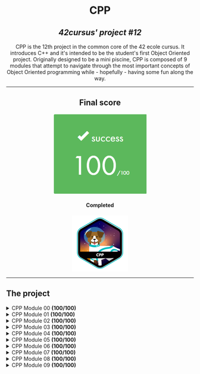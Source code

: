 <h1 align=center>
	<b>CPP</b>
</h1>

<h2 align=center>
	 <i>42cursus' project #12</i>
</h2>

<p align=center>
CPP is the 12th project in the common core of the 42 ecole cursus. It introduces C++ and it's intended to be the student's first Object Oriented project.
Originally designed to be a mini piscine, CPP is composed of 9 modules that attempt to navigate through the most important concepts of Object Oriented programming while - hopefully - having some fun along the way.
</p>

---

<div align=center>
<h2>
	Final score
</h2>

<img src="https://github.com/caroldaniel/caroldaniel-utils/blob/7dca4fee4635e8f4172fc37bc126493db5d1dcd3/cpp_grade.PNG" alt="cado-car's 42Project Score"/>
<h4>Completed</h4>
<img src="https://github.com/caroldaniel/caroldaniel-utils/blob/7dca4fee4635e8f4172fc37bc126493db5d1dcd3/cppe.png" alt="cado-car's 42Project Badge"/>
</div>

---

<h2>
The project
</h2>

<details>
	<summary>CPP Module 00 <b>(100/100)</b></summary>
	<img src="https://github.com/caroldaniel/caroldaniel-utils/blob/7dca4fee4635e8f4172fc37bc126493db5d1dcd3/cpp_grade.PNG" alt="cado-car's 42Project Score"/>
	<p>The first Module of CPP works like every loving, carefull father when he first teaches his child how to swim: by promptly throwing them into the pool, no lifevest in sight. Pray there are no sharks in sight!</p>
	<p>Check the documentation page on this repo's wiki on <a href="https://github.com/caroldaniel/42sp-cursus-cpp/wiki/What-you-must-know-to-start-CPP">What you need to know to start CPP</a> </p>	
</details>

<details>
	<summary>CPP Module 01 <b>(100/100)</b></summary>
	<img src="https://github.com/caroldaniel/caroldaniel-utils/blob/7dca4fee4635e8f4172fc37bc126493db5d1dcd3/cpp_grade.PNG" alt="cado-car's 42Project Score"/>
	<p>The second module talks extensively about pointers, references and everything else you've already learned in C but seemed to have completely erased from your memory.</p>
	<p>Check the documentation page on this repo's wiki on <a href="https://github.com/caroldaniel/42sp-cursus-cpp/wiki/Memory-Allocation">Memory Allocation in C++</a> </p>	
</details>

<details>
	<summary>CPP Module 02 <b>(100/100)</b></summary>
	<img src="https://github.com/caroldaniel/caroldaniel-utils/blob/7dca4fee4635e8f4172fc37bc126493db5d1dcd3/cpp_grade.PNG" alt="cado-car's 42Project Score"/>
	<p>The third module is the begining of understanding what C++ is, and getting ourselves closer to the syntax, and lexical and analytical perks of it.</p>
	<p>Check the documentation page on this repo's wiki on <a href="https://github.com/caroldaniel/42sp-cursus-cpp/wiki/The-Orthodox-Canonical-Form">The Orthodox Canonical Form</a> </p>	
</details>

<details>
	<summary>CPP Module 03 <b>(100/100)</b></summary>
	<img src="https://github.com/caroldaniel/caroldaniel-utils/blob/7dca4fee4635e8f4172fc37bc126493db5d1dcd3/cpp_grade.PNG" alt="cado-car's 42Project Score"/>
	<p>The fourth module is all about inheritance and all of its challenges and perks.</p>
	<p>Check the documentation page on this repo's wiki on <a href="https://github.com/caroldaniel/42sp-cursus-cpp/wiki/Inheritance-in-CPP">Inheritance in C++</a> </p>
</details>

<details>
	<summary>CPP Module 04 <b>(100/100)</b></summary>
	<img src="https://github.com/caroldaniel/caroldaniel-utils/blob/7dca4fee4635e8f4172fc37bc126493db5d1dcd3/cpp_grade.PNG" alt="cado-car's 42Project Score"/>
	<p>The fifth module takes a deeper dive into polymorphism, abstract classes and interfaces</p>
	<p>Check the documentation page on this repo's wiki on <a href="https://github.com/caroldaniel/42sp-cursus-cpp/wiki/Polymorphism-in-CPP">Polymorphism in C++</a> </p>
</details>

<details>
	<summary>CPP Module 05 <b>(100/100)</b></summary>
	<img src="https://github.com/caroldaniel/caroldaniel-utils/blob/7dca4fee4635e8f4172fc37bc126493db5d1dcd3/cpp_grade.PNG" alt="cado-car's 42Project Score"/>
	<p>We're now officially closer to the end than at the beggining of our CPP journey. Now, we're diving deeper into error handling, exceptions and subclasses</p>
	<p>Check the documentation page on this repo's wiki on <a href="https://github.com/caroldaniel/42sp-cursus-cpp/wiki/Exceptions-in-CPP">Exceptions in C++</a> </p>
</details>

<details>
	<summary>CPP Module 06 <b>(100/100)</b></summary>
	<img src="https://github.com/caroldaniel/caroldaniel-utils/blob/7dca4fee4635e8f4172fc37bc126493db5d1dcd3/cpp_grade.PNG" alt="cado-car's 42Project Score"/>
	<p>Now things start to get a little bit tense. The lists might be getting shorter, but do not be fooled!</p>
	<p>We're gonna be focusing on type casting, and a whole lot of thinking in a not-so-new low-level mentality. Keep going though, 'cause you're almost there. </p>
	<p>Check the documentation page on this repo's wiki on <a href="https://github.com/caroldaniel/42sp-cursus-cpp/wiki/Type-Casting-in-CPP">Type Casting in C++</a> </p>
</details>

<details>
	<summary>CPP Module 07 <b>(100/100)</b></summary>
	<img src="https://github.com/caroldaniel/caroldaniel-utils/blob/7dca4fee4635e8f4172fc37bc126493db5d1dcd3/cpp_grade.PNG" alt="cado-car's 42Project Score"/>
	<p>Let's talk about templates! A simple, yet so powerfull tool</p>
	<p>Check the documentation page on this repo's wiki on <a href="https://github.com/caroldaniel/42sp-cursus-cpp/wiki/Templates-in-CPP">Templates in C++</a> </p>
</details>

<details>
	<summary>CPP Module 08 <b>(100/100)</b></summary>
	<img src="https://github.com/caroldaniel/caroldaniel-utils/blob/7dca4fee4635e8f4172fc37bc126493db5d1dcd3/cpp_grade.PNG" alt="cado-car's 42Project Score"/>
	<p>Now we've finally reached containers! This module might look like a lot (and it is!) but it certainly takes your C++ knowledge to a whole new level.</p>
	<p>Check the documentation page on this repo's wiki on <a href="https://github.com/caroldaniel/42sp-cursus-cpp/wiki/The-Standard-Library-in-CPP">The Standard Library in C++</a> </p>
</details>

<details>
	<summary>CPP Module 09 <b>(100/100)</b></summary>
	<img src="https://github.com/caroldaniel/caroldaniel-utils/blob/7dca4fee4635e8f4172fc37bc126493db5d1dcd3/cpp_grade.PNG" alt="cado-car's 42Project Score"/>
	<p>This is the big, cathartic moment we've all been waiting for. There's nothing particularly new about this list, except it's really freaking hard from the get go. The three exercises here are supposed to be fully functional programs, with very defined scopes. Let's dive into them one by one: this time, there's no use for a single wiki page, so I'm gonna do it differently: three README files, one in each of it's respective list's repositories.</p>
	<p>Check the <a href="https://github.com/caroldaniel/42sp-cursus-cpp/tree/main/cpp_module_09/ex00">ex00 page</a> for more info on the Bitcoin Exchange problem.</p>
	<p>Check the <a href="https://github.com/caroldaniel/42sp-cursus-cpp/tree/main/cpp_module_09/ex01">ex01 page</a> for more info on the Reverse Polish Notation problem.</p>
	<p>Check the <a href="https://github.com/caroldaniel/42sp-cursus-cpp/tree/main/cpp_module_09/ex02">ex02 page</a> for more info on the PmergeMe problem.</p>
</details>
